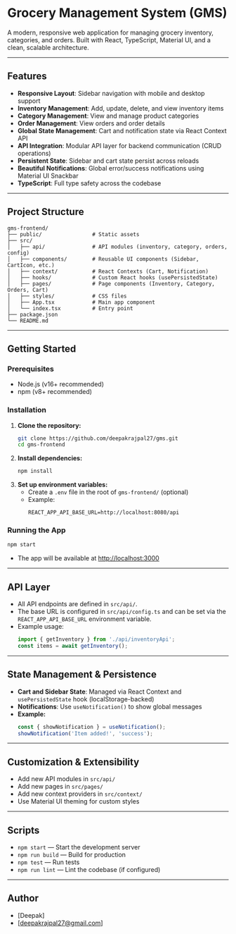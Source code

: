 # Grocery Management System (GMS)

A modern, responsive web application for managing grocery inventory, categories, and orders. Built with React, TypeScript, Material UI, and a clean, scalable architecture.

---

## Features

- **Responsive Layout**: Sidebar navigation with mobile and desktop support
- **Inventory Management**: Add, update, delete, and view inventory items
- **Category Management**: View and manage product categories
- **Order Management**: View orders and order details
- **Global State Management**: Cart and notification state via React Context API
- **API Integration**: Modular API layer for backend communication (CRUD operations)
- **Persistent State**: Sidebar and cart state persist across reloads
- **Beautiful Notifications**: Global error/success notifications using Material UI Snackbar
- **TypeScript**: Full type safety across the codebase

---

## Project Structure

```
gms-frontend/
├── public/                # Static assets
├── src/
│   ├── api/               # API modules (inventory, category, orders, config)
│   ├── components/        # Reusable UI components (Sidebar, CartIcon, etc.)
│   ├── context/           # React Contexts (Cart, Notification)
│   ├── hooks/             # Custom React hooks (usePersistedState)
│   ├── pages/             # Page components (Inventory, Category, Orders, Cart)
│   ├── styles/            # CSS files
│   ├── App.tsx            # Main app component
│   └── index.tsx          # Entry point
├── package.json
└── README.md
```

---

## Getting Started

### Prerequisites
- Node.js (v16+ recommended)
- npm (v8+ recommended)

### Installation

1. **Clone the repository:**
   ```sh
   git clone https://github.com/deepakrajpal27/gms.git
   cd gms-frontend
   ```
2. **Install dependencies:**
   ```sh
   npm install
   ```
3. **Set up environment variables:**
   - Create a `.env` file in the root of `gms-frontend/` (optional)
   - Example:
     ```env
     REACT_APP_API_BASE_URL=http://localhost:8080/api
     ```

### Running the App

```sh
npm start
```
- The app will be available at [http://localhost:3000](http://localhost:3000)

---

## API Layer

- All API endpoints are defined in `src/api/`.
- The base URL is configured in `src/api/config.ts` and can be set via the `REACT_APP_API_BASE_URL` environment variable.
- Example usage:
  ```typescript
  import { getInventory } from './api/inventoryApi';
  const items = await getInventory();
  ```

---

## State Management & Persistence

- **Cart and Sidebar State**: Managed via React Context and `usePersistedState` hook (localStorage-backed)
- **Notifications**: Use `useNotification()` to show global messages
- **Example:**
  ```typescript
  const { showNotification } = useNotification();
  showNotification('Item added!', 'success');
  ```

---

## Customization & Extensibility

- Add new API modules in `src/api/`
- Add new pages in `src/pages/`
- Add new context providers in `src/context/`
- Use Material UI theming for custom styles

---

## Scripts

- `npm start` — Start the development server
- `npm run build` — Build for production
- `npm test` — Run tests
- `npm run lint` — Lint the codebase (if configured)

---

## Author

- [Deepak]
- [deepakrajpal27@gmail.com]
